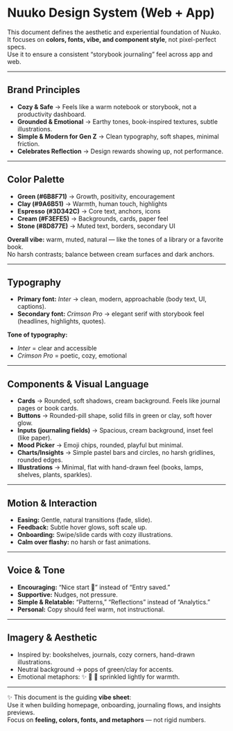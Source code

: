 # Nuuko Design System (Web + App)

This document defines the aesthetic and experiential foundation of Nuuko.  
It focuses on **colors, fonts, vibe, and component style**, not pixel-perfect specs.  
Use it to ensure a consistent “storybook journaling” feel across app and web.

---

## Brand Principles
- **Cozy & Safe** → Feels like a warm notebook or storybook, not a productivity dashboard.  
- **Grounded & Emotional** → Earthy tones, book-inspired textures, subtle illustrations.  
- **Simple & Modern for Gen Z** → Clean typography, soft shapes, minimal friction.  
- **Celebrates Reflection** → Design rewards showing up, not performance.  

---

## Color Palette
- **Green (#6B8F71)** → Growth, positivity, encouragement  
- **Clay (#9A6B51)** → Warmth, human touch, highlights  
- **Espresso (#3D342C)** → Core text, anchors, icons  
- **Cream (#F3EFE5)** → Backgrounds, cards, paper feel  
- **Stone (#8D877E)** → Muted text, borders, secondary UI  

**Overall vibe:** warm, muted, natural — like the tones of a library or a favorite book.  
No harsh contrasts; balance between cream surfaces and dark anchors.  

---

## Typography
- **Primary font:** *Inter* → clean, modern, approachable (body text, UI, captions).  
- **Secondary font:** *Crimson Pro* → elegant serif with storybook feel (headlines, highlights, quotes).  

**Tone of typography:**  
- *Inter* = clear and accessible  
- *Crimson Pro* = poetic, cozy, emotional  

---

## Components & Visual Language
- **Cards** → Rounded, soft shadows, cream background. Feels like journal pages or book cards.  
- **Buttons** → Rounded-pill shape, solid fills in green or clay, soft hover glow.  
- **Inputs (journaling fields)** → Spacious, cream background, inset feel (like paper).  
- **Mood Picker** → Emoji chips, rounded, playful but minimal.  
- **Charts/Insights** → Simple pastel bars and circles, no harsh gridlines, rounded edges.  
- **Illustrations** → Minimal, flat with hand-drawn feel (books, lamps, shelves, plants, sparkles).  

---

## Motion & Interaction
- **Easing:** Gentle, natural transitions (fade, slide).  
- **Feedback:** Subtle hover glows, soft scale up.  
- **Onboarding:** Swipe/slide cards with cozy illustrations.  
- **Calm over flashy:** no harsh or fast animations.  

---

## Voice & Tone
- **Encouraging:** “Nice start 🌱” instead of “Entry saved.”  
- **Supportive:** Nudges, not pressure.  
- **Simple & Relatable:** “Patterns,” “Reflections” instead of “Analytics.”  
- **Personal:** Copy should feel warm, not instructional.  

---

## Imagery & Aesthetic
- Inspired by: bookshelves, journals, cozy corners, hand-drawn illustrations.  
- Neutral background → pops of green/clay for accents.  
- Emotional metaphors: ✨ 🌱 📖 sprinkled lightly for warmth.  

---

✨ This document is the guiding **vibe sheet**:  
Use it when building homepage, onboarding, journaling flows, and insights previews.  
Focus on **feeling, colors, fonts, and metaphors** — not rigid numbers.
